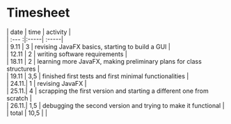 # Timesheet

| date  | time | activity |   
| :--- :|:-----| :-----|  
| 9.11  | 3    | revising JavaFX basics, starting to build a GUI |  
| 12.11 | 2    | writing software requirements |  
| 18.11 | 2    | learning more JavaFX, making preliminary plans for class structures |  
| 19.11 | 3,5  | finished first tests and first minimal functionalities |    
| 24.11.| 1    | revising JavaFX  |  
| 25.11.| 4    | scrapping the first version and starting a different one from scratch  |  
| 26.11.| 1,5  | debugging the second version and trying to make it functional  |  
| total | 10,5 | |   
